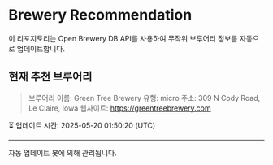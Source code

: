 # Brewery Recommendation

이 리포지토리는 Open Brewery DB API를 사용하여 무작위 브루어리 정보를 자동으로 업데이트합니다.

## 현재 추천 브루어리
> 브루어리 이름: Green Tree Brewery
유형: micro
주소: 309 N Cody Road, Le Claire, Iowa
웹사이트: https://greentreebrewery.com

⏳ 업데이트 시간: 2025-05-20 01:50:20 (UTC)

---
자동 업데이트 봇에 의해 관리됩니다.
